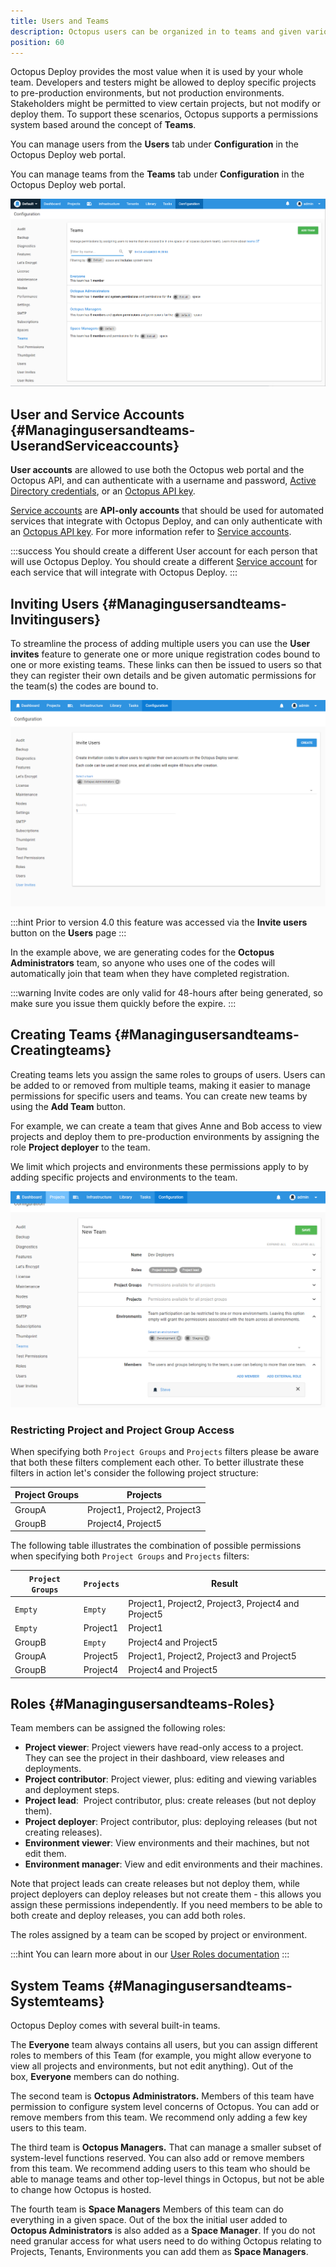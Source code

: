 ```yaml
---
title: Users and Teams
description: Octopus users can be organized in to teams and given various permissions via roles based security.  Teams can be further restricted to specific projects, environments and more.
position: 60
---
```


Octopus Deploy provides the most value when it is used by your whole team. Developers and testers might be allowed to deploy specific projects to pre-production environments, but not production environments. Stakeholders might be permitted to view certain projects, but not modify or deploy them. To support these scenarios, Octopus supports a permissions system based around the concept of **Teams**.

You can manage users from the **Users** tab under **Configuration** in the Octopus Deploy web portal.

You can manage teams from the **Teams** tab under **Configuration** in the Octopus Deploy web portal.

![](teams.png)

## User and Service Accounts {#Managingusersandteams-UserandServiceaccounts}

**User accounts** are allowed to use both the Octopus web portal and the Octopus API, and can authenticate with a username and password, [Active Directory credentials](/docs/administration/authentication/active-directory-authentication/index.md), or an [Octopus API key](/docs/octopus-rest-api/how-to-create-an-api-key.md).

[Service accounts](/docs/administration/managing-users-and-teams/service-accounts.md) are **API-only accounts** that should be used for automated services that integrate with Octopus Deploy, and can only authenticate with an [Octopus API key](/docs/octopus-rest-api/how-to-create-an-api-key.md). For more information refer to [Service accounts](/docs/administration/managing-users-and-teams/service-accounts.md).

:::success
You should create a different User account for each person that will use Octopus Deploy. You should create a different [Service account](/docs/administration/managing-users-and-teams/service-accounts.md) for each service that will integrate with Octopus Deploy.
:::

## Inviting Users {#Managingusersandteams-Invitingusers}

To streamline the process of adding multiple users you can use the **User invites** feature to generate one or more unique registration codes bound to one or more existing teams. These links can then be issued to users so that they can register their own details and be given automatic permissions for the team(s) the codes are bound to.

![](user-invites.png)

:::hint
Prior to version 4.0 this feature was accessed via the **Invite users** button on the **Users** page
:::

In the example above, we are generating codes for the **Octopus Administrators** team, so anyone who uses one of the codes will automatically join that team when they have completed registration.

:::warning
Invite codes are only valid for 48-hours after being generated, so make sure you issue them quickly before the expire.
:::

## Creating Teams {#Managingusersandteams-Creatingteams}

Creating teams lets you assign the same roles to groups of users. Users can be added to or removed from multiple teams, making it easier to manage permissions for specific users and teams. You can create new teams by using the **Add Team** button.

For example, we can create a team that gives Anne and Bob access to view projects and deploy them to pre-production environments by assigning the role **Project deployer** to the team.

We limit which projects and environments these permissions apply to by adding specific projects and environments to the team.

![](dev-deployers-members.png)

### Restricting Project and Project Group Access

When specifying both `Project Groups` and `Projects`  filters please be aware that both these filters complement each other. To better illustrate these filters in action let's consider the following project structure:

| Project Groups | Projects                     |
| -------------- | ---------------------------- |
| GroupA         | Project1, Project2, Project3 |
| GroupB         | Project4, Project5           |

The following table illustrates the combination of possible permissions when specifying both `Project Groups` and `Projects` filters:

| `Project Groups` | `Projects` | Result                                   |
| ---------------- | ---------- | ---------------------------------------- |
| `Empty`          | `Empty`    | Project1, Project2, Project3, Project4 and Project5 |
| `Empty`          | Project1   | Project1                                 |
| GroupB           | `Empty`    | Project4 and Project5                    |
| GroupA           | Project5   | Project1, Project2, Project3 and Project5 |
| GroupB           | Project4   | Project4 and Project5                    |

## Roles {#Managingusersandteams-Roles}

Team members can be assigned the following roles:

- **Project viewer**:
  Project viewers have read-only access to a project. They can see the project in their dashboard, view releases and deployments.
- **Project contributor**:
  Project viewer, plus: editing and viewing variables and deployment steps.
- **Project lead**: 
  Project contributor, plus: create releases (but not deploy them).
- **Project deployer**:
  Project contributor, plus: deploying releases (but not creating releases).
- **Environment viewer**:
  View environments and their machines, but not edit them.
- **Environment manager**:
  View and edit environments and their machines.

Note that project leads can create releases but not deploy them, while project deployers can deploy releases but not create them - this allows you assign these permissions independently. If you need members to be able to both create and deploy releases, you can add both roles.

The roles assigned by a team can be scoped by project or environment.

:::hint
You can learn more about in our [User Roles documentation](/docs/administration/managing-users-and-teams/user-roles.md)
:::

## System Teams {#Managingusersandteams-Systemteams}

Octopus Deploy comes with several built-in teams.

The **Everyone** team always contains all users, but you can assign different roles to members of this Team (for example, you might allow everyone to view all projects and environments, but not edit anything). Out of the box, **Everyone** members can do nothing.

The second team is **Octopus Administrators.** Members of this team have permission to configure system level concerns of Octopus. You can add or remove members from this team. We recommend only adding a few key users to this team.

The third team is **Octopus Managers.** That can manage a smaller subset of system-level functions reserved. You can also add or remove members from this team. We recommend adding users to this team who should be able to manage teams and other top-level things in Octopus, but not be able to change how Octopus is hosted.

The fourth team is **Space Managers** Members of this team can do everything in a given space. Out of the box the initial user added to  **Octopus Administrators** is also added as a **Space Manager**. If you do not need granular access for what users need to do withing Octopus relating to Projects, Tenants, Environments you can add them as **Space Managers**.
